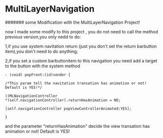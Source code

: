MultiLayerNavigation
====================
#######
some Modification with the MultiLayerNavigation Project!

now I made some modify to this project , you do not need to call the method previous version,you only nedd to do:

1,if  you use system navitation return (just you don't set the return barbutton item),you don't need to do anything;

2,if  you set a custom barbuttonitem to this navigation  you need add a target to the button with the system method
  
    
    - (void) popFront:(id)sender {
    
    /*This param tell the navitation transation has animation or not! Default is YES!*/
   
    ((MLNavigationController *)self.navigationController).returnHasAnimation = NO;

    [self.navigationController popViewControllerAnimated:YES];
   
    }


 and the parameter "returnHasAnimation" decide the view transation has animation or not! Default is YES!


